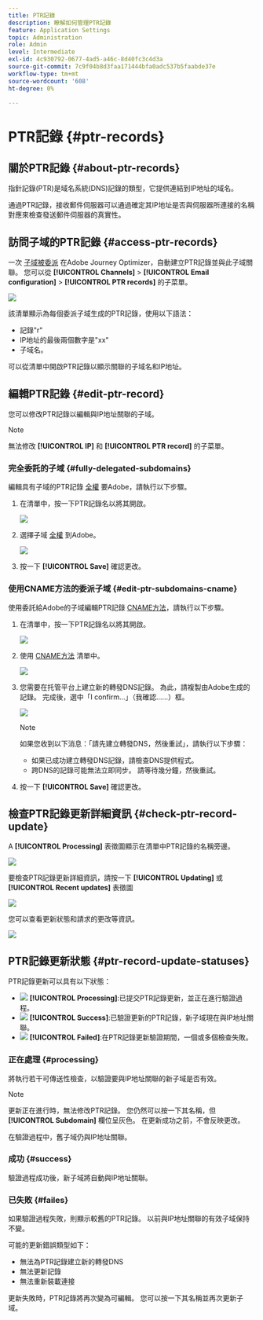 ```yaml
---
title: PTR記錄
description: 瞭解如何管理PTR記錄
feature: Application Settings
topic: Administration
role: Admin
level: Intermediate
exl-id: 4c930792-0677-4ad5-a46c-8d40fc3c4d3a
source-git-commit: 7c9f04b8d3faa171444bfa0adc537b5faabde37e
workflow-type: tm+mt
source-wordcount: '608'
ht-degree: 0%

---
```


# PTR記錄 {#ptr-records}

## 關於PTR記錄 {#about-ptr-records}

指針記錄(PTR)是域名系統(DNS)記錄的類型，它提供連結到IP地址的域名。

通過PTR記錄，接收郵件伺服器可以通過確定其IP地址是否與伺服器所連接的名稱對應來檢查發送郵件伺服器的真實性。

## 訪問子域的PTR記錄 {#access-ptr-records}

一次 [子域被委派](delegate-subdomain.md) 在Adobe Journey Optimizer，自動建立PTR記錄並與此子域關聯。 您可以從 **[!UICONTROL Channels]** > **[!UICONTROL Email configuration]** > **[!UICONTROL PTR records]** 的子菜單。

![](assets/ptr-records.png)

該清單顯示為每個委派子域生成的PTR記錄，使用以下語法：

* 記錄&quot;r&quot;
* IP地址的最後兩個數字是&quot;xx&quot;
* 子域名。

可以從清單中開啟PTR記錄以顯示關聯的子域名和IP地址。

## 編輯PTR記錄 {#edit-ptr-record}

您可以修改PTR記錄以編輯與IP地址關聯的子域。

>[!NOTE]
>
>無法修改 **[!UICONTROL IP]** 和 **[!UICONTROL PTR record]** 的子菜單。

### 完全委託的子域 {#fully-delegated-subdomains}

編輯具有子域的PTR記錄 [全權](delegate-subdomain.md#full-subdomain-delegation) 要Adobe，請執行以下步驟。

1. 在清單中，按一下PTR記錄名以將其開啟。

   ![](assets/ptr-record-select.png)

1. 選擇子域 [全權](delegate-subdomain.md#full-subdomain-delegation) 到Adobe。

   ![](assets/ptr-record-subdomain.png)

1. 按一下 **[!UICONTROL Save]** 確認更改。

### 使用CNAME方法的委派子域 {#edit-ptr-subdomains-cname}

使用委託給Adobe的子域編輯PTR記錄 [CNAME方法](delegate-subdomain.md#cname-subdomain-delegation)，請執行以下步驟。

1. 在清單中，按一下PTR記錄名以將其開啟。

   ![](assets/ptr-record-select-cname.png)

1. 使用 [CNAME方法](delegate-subdomain.md#cname-subdomain-delegation) 清單中。

   ![](assets/ptr-record-subdomain-cname.png)

1. 您需要在托管平台上建立新的轉發DNS記錄。 為此，請複製由Adobe生成的記錄。 完成後，選中「I confirm...」（我確認……）框。

   ![](assets/ptr-record-subdomain-confirm.png)

   >[!NOTE]
   >
   >如果您收到以下消息：「請先建立轉發DNS，然後重試」，請執行以下步驟：
   >   * 如果已成功建立轉發DNS記錄，請檢查DNS提供程式。
   >   * 跨DNS的記錄可能無法立即同步。 請等待幾分鐘，然後重試。


1. 按一下 **[!UICONTROL Save]** 確認更改。

## 檢查PTR記錄更新詳細資訊 {#check-ptr-record-update}

A **[!UICONTROL Processing]** 表徵圖顯示在清單中PTR記錄的名稱旁邊。

![](assets/ptr-record-updating.png)

要檢查PTR記錄更新詳細資訊，請按一下 **[!UICONTROL Updating]** 或 **[!UICONTROL Recent updates]** 表徵圖

![](assets/ptr-record-recent-update.png)

您可以查看更新狀態和請求的更改等資訊。

![](assets/ptr-record-updates.png)

## PTR記錄更新狀態 {#ptr-record-update-statuses}

PTR記錄更新可以具有以下狀態：

* ![](assets/do-not-localize/ptr-record-processing.png) **[!UICONTROL Processing]**:已提交PTR記錄更新，並正在進行驗證過程。
* ![](assets/do-not-localize/ptr-record-success.png) **[!UICONTROL Success]**:已驗證更新的PTR記錄，新子域現在與IP地址關聯。
* ![](assets/do-not-localize/ptr-record-failed.png) **[!UICONTROL Failed]**:在PTR記錄更新驗證期間，一個或多個檢查失敗。

### 正在處理 {#processing}

將執行若干可傳送性檢查，以驗證要與IP地址關聯的新子域是否有效。 <!--The processing time is around **48h-72h**, and can take up to **7-10 days**.-->

>[!NOTE]
>
>更新正在進行時，無法修改PTR記錄。 您仍然可以按一下其名稱，但 **[!UICONTROL Subdomain]** 欄位呈灰色。 在更新成功之前，不會反映更改。

在驗證過程中，舊子域仍與IP地址關聯。

### 成功 {#success}

驗證過程成功後，新子域將自動與IP地址關聯。

### 已失敗 {#failes}

如果驗證過程失敗，則顯示較舊的PTR記錄。 以前與IP地址關聯的有效子域保持不變。

可能的更新錯誤類型如下：
* 無法為PTR記錄建立新的轉發DNS
* 無法更新記錄
* 無法重新裝載連接

更新失敗時，PTR記錄將再次變為可編輯。 您可以按一下其名稱並再次更新子域。

